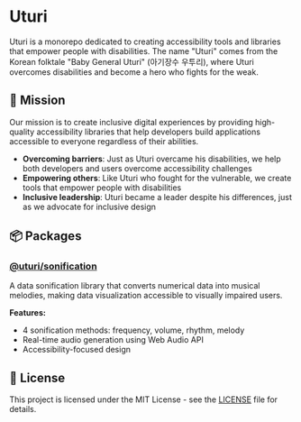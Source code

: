 # Uturi

Uturi is a monorepo dedicated to creating accessibility tools and libraries that empower people with disabilities. The name "Uturi" comes from the Korean folktale "Baby General Uturi" (아기장수 우투리), where Uturi overcomes disabilities and become a hero who fights for the weak.

## 🎯 Mission

Our mission is to create inclusive digital experiences by providing high-quality accessibility libraries that help developers build applications accessible to everyone regardless of their abilities.

- **Overcoming barriers**: Just as Uturi overcame his disabilities, we help both developers and users overcome accessibility challenges
- **Empowering others**: Like Uturi who fought for the vulnerable, we create tools that empower people with disabilities
- **Inclusive leadership**: Uturi became a leader despite his differences, just as we advocate for inclusive design

## 📦 Packages

### [@uturi/sonification](https://github.com/ksr20612/uturi/blob/main/packages/sonification/README.md)

A data sonification library that converts numerical data into musical melodies, making data visualization accessible to visually impaired users.

**Features:**

- 4 sonification methods: frequency, volume, rhythm, melody
- Real-time audio generation using Web Audio API
- Accessibility-focused design

## 📄 License

This project is licensed under the MIT License - see the [LICENSE](LICENSE) file for details.
